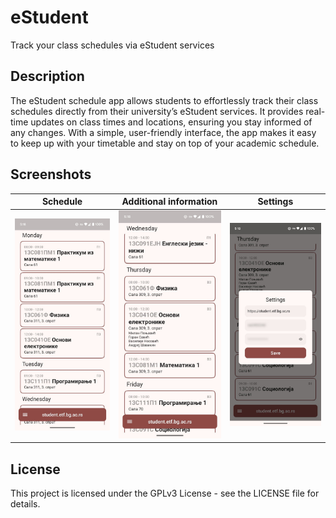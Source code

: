 # eStudent

Track your class schedules via eStudent services

## Description

The eStudent schedule app allows students to effortlessly track their class schedules directly from their university’s eStudent services. It provides real-time updates on class times and locations, ensuring you stay informed of any changes. With a simple, user-friendly interface, the app makes it easy to keep up with your timetable and stay on top of your academic schedule.

## Screenshots

| Schedule                                                                                                       | Additional information                                                                                     | Settings                                                                                                             |
|----------------------------------------------------------------------------------------------------------------|------------------------------------------------------------------------------------------------------------|----------------------------------------------------------------------------------------------------------------------|
| ![start](https://github.com/GrbavaCigla/eStudent/blob/master/metadata/en-US/images/phoneScreenshots/start.jpg) | ![mid](https://github.com/GrbavaCigla/eStudent/blob/master/metadata/en-US/images/phoneScreenshots/mid.jpg) | ![settings](https://github.com/GrbavaCigla/eStudent/blob/master/metadata/en-US/images/phoneScreenshots/settings.jpg) |

## License
This project is licensed under the GPLv3 License - see the LICENSE file for details.
